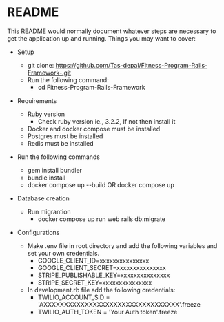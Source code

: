 # README
This README would normally document whatever steps are necessary to get the
application up and running.
Things you may want to cover:

* Setup
	- git clone: https://github.com/Tas-depal/Fitness-Program-Rails-Framework-.git
	- Run the following command:
		- cd Fitness-Program-Rails-Framework

* Requirements
	- Ruby version
		- Check ruby version ie., 3.2.2, If not then install it
	- Docker and docker compose must be installed
	- Postgres must be installed
	- Redis must be installed

 * Run the following commands
 	- gem install bundler
 	- bundle install
 	- docker compose up --build OR docker compose up

* Database creation
 	- Run migrantion
 		- docker compose up run web rails db:migrate

* Configurations
	- Make .env file in root directory and add the following variables and set your own credentials.
		- GOOGLE_CLIENT_ID=xxxxxxxxxxxxxxx
		- GOOGLE_CLIENT_SECRET=xxxxxxxxxxxxxxx
		- STRIPE_PUBLISHABLE_KEY=xxxxxxxxxxxxxxx
		- STRIPE_SECRET_KEY=xxxxxxxxxxxxxxx
	- In development.rb file add the following credentials:
		- TWILIO_ACCOUNT_SID = 'AXXXXXXXXXXXXXXXXXXXXXXXXXXXXXXXXX'.freeze
		- TWILIO_AUTH_TOKEN = 'Your Auth token'.freeze
